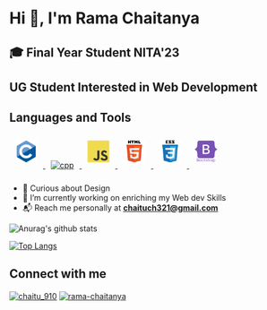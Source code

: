 # Hi 👋, I'm Rama Chaitanya
## 🎓 Final Year Student NITA'23
<h2 style="font-weight:bold;">UG Student Interested in Web Development</h2>

## Languages and Tools
<p align="left"> 
 <a href="https://www.cprogramming.com/" target="_blank"> <img src="https://raw.githubusercontent.com/devicons/devicon/master/icons/c/c-original.svg" style="margin:10px;" alt="c" width="40" height="40"/> </a> 
 <a href="https://en.cppreference.com/w/" target="_blank"> <img src="https://www.google.com/search?q=c%2B%2B+image&rlz=1C1CHWL_enIN914IN914&sxsrf=ALeKk003Sd8zYXR_Nt3LDAOmiuMPmogH5Q:1626759266234&tbm=isch&source=iu&ictx=1&fir=6SAxmANLYTa7xM%252ClhWTqnaZLbhfnM%252C_&vet=1&usg=AI4_-kSpzO5RG02TFqltbjMbj_uHrDJIRw&sa=X&ved=2ahUKEwjzi8vB9vDxAhXz5nMBHYc2DPwQ9QF6BAgNEAE&biw=1536&bih=792#imgrc=6SAxmANLYTa7xM" style="margin:10px;" alt="cpp" width="40" height="40"/> </a>
 <a href="https://developer.mozilla.org/en-US/docs/Web/JavaScript" target="_blank"> <img src="https://raw.githubusercontent.com/devicons/devicon/master/icons/javascript/javascript-original.svg" style="margin:10px;" alt="javascript" width="40" height="40"/> </a> 
 <a href="https://www.w3.org/html/" target="_blank"> <img src="https://raw.githubusercontent.com/devicons/devicon/master/icons/html5/html5-original-wordmark.svg" style="margin:10px;" alt="html5" width="40" height="40"/> </a>
<a href="https://www.w3schools.com/css/" target="_blank"> <img src="https://raw.githubusercontent.com/devicons/devicon/master/icons/css3/css3-original-wordmark.svg" style="margin:10px;" alt="css3" width="40" height="40"/> </a>
 <a href="https://getbootstrap.com" target="_blank"><img src="https://raw.githubusercontent.com/devicons/devicon/master/icons/bootstrap/bootstrap-plain-wordmark.svg" style="margin:10px;" alt="bootstrap" width="40" height="40"/> </a>


- 🔬 Curious about Design
- 🔭 I’m currently working on enriching my Web dev Skills
- 📬 Reach me personally at **chaituch321@gmail.com**

![Anurag's github stats](https://github-readme-stats.vercel.app/api?username=chaitu169&show_icons=true&bg_color=111111&text_color=ffffff&hide_border=1)

[![Top Langs](https://github-readme-stats.vercel.app/api/top-langs/?username=chaitu169&bg_color=111111&text_color=ffffff&hide_border=1)](https://github.com/anuraghazra/github-readme-stats)



## Connect with me

<p align="left">
<a href="https://www.instagram.com/chaitu_910/" target="blank"><img align="center" src="https://cdn.jsdelivr.net/npm/simple-icons@3.0.1/icons/instagram.svg" alt="chaitu_910" height="30" width="40" /></a>
<a href="www.linkedin.com/in/rama-chaitanya-ch-4a11051a0" target="blank"><img align="center" src="https://cdn.jsdelivr.net/npm/simple-icons@3.0.1/icons/linkedin.svg" alt="rama-chaitanya" height="30" width="40" /></a>
</p>
